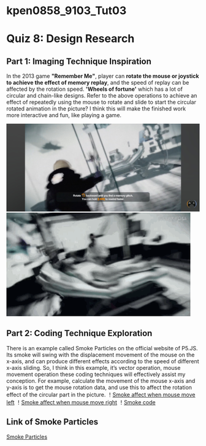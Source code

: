 # kpen0858_9103_Tut03
# Quiz 8: Design Research
## Part 1: Imaging Technique Inspiration
In the 2013 game __"Remember Me"__, player can __rotate the mouse or joystick to achieve the effect of memory replay__, and the speed of replay can be affected by the rotation speed. 
__'Wheels of fortune'__ which has a lot of circular and chain-like designs. Refer to the above operations to achieve an effect of repeatedly using the mouse to rotate and slide to start the circular rotated animation in the picture?
I think this will make the finished work more interactive and fun, like playing a game. 

![Rotated operate description in game](image/part1.jpg)
![Rotated effect in game](image/part1.gif)
## Part 2: Coding Technique Exploration
There is an example called Smoke Particles on the official website of P5.JS. Its smoke will swing with the displacement movement of the mouse on the x-axis, and can produce different effects according to the speed of different x-axis sliding.
So, I think in this example, it’s vector operation, mouse movement operation these coding techniques will effectively assist my conception.
For example, calculate the movement of the mouse x-axis and y-axis is to get the mouse rotation data, and use this to affect the rotation effect of the circular part in the picture.
！[Smoke affect when mouse move left](image/part2.jpg)
！[Smoke affect when mouse move right](image/part2.1.jpg)
！[Smoke code](image/part2.2.jpg)
## Link of Smoke Particles
[Smoke Particles](https://p5js.org/examples/math-and-physics-smoke-particle-system/)

